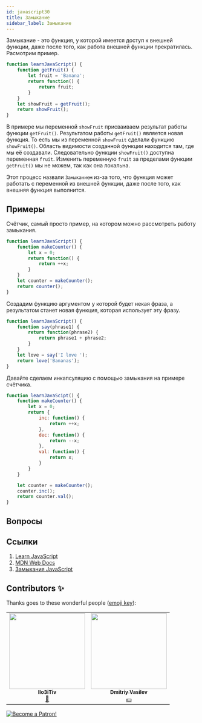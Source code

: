 ```yaml
---
id: javascript30
title: Замыкание
sidebar_label: Замыкание
---
```


Замыкание - это функция, у которой имеется доступ к внешней функции, даже после того, как работа внешней функции прекратилась. Расмотрим пример.
```jsx live
function learnJavaScript() {
    function getFruit() {
        let fruit = 'Banana';
        return function() {
            return fruit;
        }
    }
    let showFruit = getFruit();
    return showFruit();
}
```

В примере мы переменной `showFruit` присваиваем результат работы функции `getFruit()`. Результатом работы `getFruit()` является новая функция. То есть мы из переменной `showFruit` сделали функцию `showFruit()`. Область видимости созданной функции находится там, где мы её создавали. Следовательно функции `showFruit()` доступна переменная `fruit`. Изменить переменную `fruit` за пределами функции `getFruit()` мы не можем, так как она локальна.

Этот процесс назвали `Замыканием` из-за того, что функция может работать с переменной из внешней функции, даже после того, как внешняя функция выполнится.

## Примеры

Счётчик, самый просто пример, на котором можно рассмотреть работу замыкания.
```jsx live
function learnJavaScript() {
    function makeCounter() {
        let x = 0;
        return function() {
            return ++x;
        }
    }
    let counter = makeCounter();
    return counter();
}
```

Создадим функцию аргументом у которой будет некая фраза, а результатом станет новая функция, которая использует эту фразу.
```jsx live
function learnJavaScript() {
    function say(phrase1) {
        return function(phrase2) {
            return phrase1 + phrase2;
        }
    }
    let love = say('I love ');
    return love('Bananas');
}
```

Давайте сделаем инкапсуляцию с помощью замыкания на примере счётчика.
```jsx live
function learnJavaScipt() {
    function makeCounter() {
        let x = 0;
        return {
            inc: function() {
                return ++x;
            },
            dec: function() {
                return --x;
            },
            val: function() {
                return x;
            }
        }
    }

    let counter = makeCounter();
    counter.inc();
    return counter.val();
}
```

## Вопросы

## Ссылки
1. [Learn JavaScript](https://learn.javascript.ru/closures)
2. [MDN Web Docs](https://developer.mozilla.org/ru/docs/Web/JavaScript/Closures)
3. [Замыкания JavaScript](https://medium.com/@stasonmars/понимаем-замыкания-в-javascript-раз-и-навсегда-c211805b6898)

## Contributors ✨

Thanks goes to these wonderful people ([emoji key](https://allcontributors.org/docs/en/emoji-key)):

<!-- ALL-CONTRIBUTORS-LIST:START - Do not remove or modify this section -->
<!-- prettier-ignore-start -->
<!-- markdownlint-disable -->
<table>
  <tr> 
    <td align="center"><a href="https://github.com/IIo3iTiv"><img src="https://avatars1.githubusercontent.com/u/72025062?v=4?s=200" width="200px;" alt=""/><br /><sub><b>IIo3iTiv</b></sub></a><br /><a href="https://github.com/gHashTag/react-native-village/commits?author=IIo3iTiv" title="Documentation">📖</a></td>
    <td align="center"><a href="https://fullstackserverless.github.io/"><img src="https://avatars0.githubusercontent.com/u/6774813?v=4?s=200" width="200px;" alt=""/><br /><sub><b>Dmitriy Vasilev</b></sub></a><br /><a href="#financial-gHashTag" title="Financial">💵</a></td>
  </tr>
</table>

<!-- markdownlint-restore -->
<!-- prettier-ignore-end -->

<!-- ALL-CONTRIBUTORS-LIST:END -->

[![Become a Patron!](/img/logo/patreon.png)](https://www.patreon.com/bePatron?u=31769291)